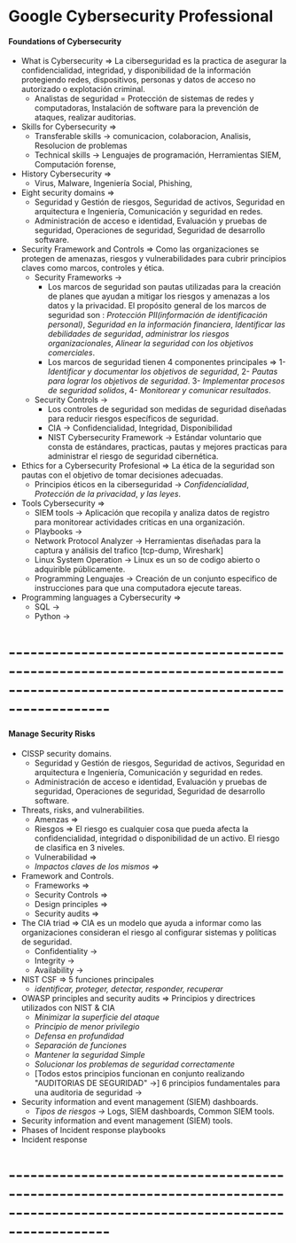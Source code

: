 # Google Cybersecurity Professional

#### Foundations of Cybersecurity

- What is Cybersecurity => La ciberseguridad es la practica de asegurar la confidencialidad, integridad, y disponibilidad de la información protegiendo redes, dispositivos, personas y datos de acceso no autorizado o explotación criminal.
  - Analistas de seguridad = Protección de sistemas de redes y computadoras, Instalación de software para la prevención de ataques, realizar auditorias.
- Skills for Cybersecurity =>
  - Transferable skills -> comunicacion, colaboracion, Analisis, Resolucion de problemas
  - Technical skills -> Lenguajes de programación, Herramientas SIEM, Computación forense,
- History Cybersecurity =>
  - Virus, Malware, Ingeniería Social, Phishing,
- Eight security domains =>
  - Seguridad y Gestión de riesgos, Seguridad de activos, Seguridad en arquitectura e Ingeniería, Comunicación y seguridad en redes.
  - Administración de acceso e identidad, Evaluación y pruebas de seguridad, Operaciones de seguridad, Seguridad de desarrollo software.
- Security Framework and Controls => Como las organizaciones se protegen de amenazas, riesgos y vulnerabilidades para cubrir principios claves como marcos, controles y ética.
  - Security Frameworks ->
    - Los marcos de seguridad son pautas utilizadas para la creación de planes que ayudan a mitigar los riesgos y amenazas a los datos y la privacidad. El propósito general de los marcos de seguridad son : _Protección PII(información de identificación personal)_, _Seguridad en la información financiera_, _Identificar las debilidades de seguridad_, _administrar los riesgos organizacionales_, _Alinear la seguridad con los objetivos comerciales_.
    - Los marcos de seguridad tienen 4 componentes principales => 1- _Identificar y documentar los objetivos de seguridad_, 2- _Pautas para lograr los objetivos de seguridad_. 3- _Implementar procesos de seguridad solidos_, 4- _Monitorear y comunicar resultados_.
  - Security Controls ->
    - Los controles de seguridad son medidas de seguridad diseñadas para reducir riesgos específicos de seguridad.
    - CIA -> Confidencialidad, Integridad, Disponibilidad
    - NIST Cybersecurity Framework -> Estándar voluntario que consta de estándares, practicas, pautas y mejores practicas para administrar el riesgo de seguridad cibernética.
- Ethics for a Cybersecurity Profesional => La ética de la seguridad son pautas con el objetivo de tomar decisiones adecuadas.
  - Principios éticos en la ciberseguridad -> _Confidencialidad_, _Protección de la privacidad_, _y las leyes_.
- Tools Cybersecurity =>
  - SIEM tools -> Aplicación que recopila y analiza datos de registro para monitorear actividades criticas en una organización.
  - Playbooks ->
  - Network Protocol Analyzer -> Herramientas diseñadas para la captura y análisis del trafico [tcp-dump, Wireshark]
  - Linux System Operation -> Linux es un so de codigo abierto o adquirible públicamente.
  - Programming Lenguajes -> Creación de un conjunto especifico de instrucciones para que una computadora ejecute tareas.
- Programming languages a Cybersecurity =>
  - SQL ->
  - Python ->

# --------------------------------------------------------------------------------------------------------------------------------

#### Manage Security Risks

- CISSP security domains.
  - Seguridad y Gestión de riesgos, Seguridad de activos, Seguridad en arquitectura e Ingeniería, Comunicación y seguridad en redes.
  - Administración de acceso e identidad, Evaluación y pruebas de seguridad, Operaciones de seguridad, Seguridad de desarrollo software.
- Threats, risks, and vulnerabilities.
  - Amenzas =>
  - Riesgos => El riesgo es cualquier cosa que pueda afecta la confidencialidad, integridad o disponibilidad de un activo. El riesgo de clasifica en 3 niveles.
  - Vulnerabilidad =>
  - _Impactos claves de los mismos =>_
- Framework and Controls.
  - Frameworks =>
  - Security Controls =>
  - Design principles =>
  - Security audits =>
- The CIA triad => CIA es un modelo que ayuda a informar como las organizaciones consideran el riesgo al configurar sistemas y políticas de seguridad.
  - Confidentiality ->
  - Integrity ->
  - Availability ->
- NIST CSF => 5 funciones principales
  - _identificar, proteger, detectar, responder, recuperar_
- OWASP principles and security audits => Principios y directrices utilizados con NIST & CIA
  - _Minimizar la superficie del ataque_
  - _Principio de menor privilegio_
  - _Defensa en profundidad_
  - _Separación de funciones_
  - _Mantener la seguridad Simple_
  - _Solucionar los problemas de seguridad correctamente_
  - [Todos estos principios funcionan en conjunto realizando "AUDITORIAS DE SEGURIDAD" ->] 6 principios fundamentales para una auditoria de seguridad ->
- Security information and event management (SIEM) dashboards.
  - _Tipos de riesgos ->_ Logs, SIEM dashboards, Common SIEM tools.
- Security information and event management (SIEM) tools.
- Phases of Incident response playbooks
- Incident response

# --------------------------------------------------------------------------------------------------------------------------------
